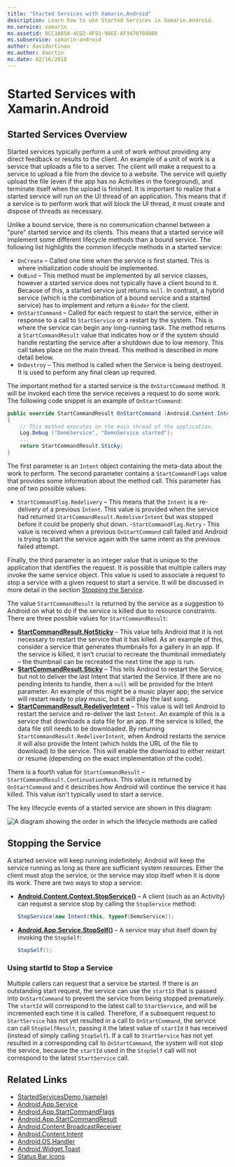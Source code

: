 ```yaml
---
title: "Started Services with Xamarin.Android"
description: Learn how to use Started Services in Xamarin.Android.
ms.service: xamarin
ms.assetid: 8CC3A850-4CD2-4F93-98EE-AF3470794000
ms.subservice: xamarin-android
author: davidortinau
ms.author: daortin
ms.date: 02/16/2018
---
```


# Started Services with Xamarin.Android

## Started Services Overview

Started services typically perform a unit of work without providing any direct feedback or results to the client. An example of a unit of work is a service that uploads a file to a server. The client will make a request to a service to upload a file from the device to a website. The service will quietly upload the file (even if the app has no Activities in the foreground), and terminate itself when the upload is finished. It is important to realize that a started service will run on the UI thread of an application. This means that if a service is to perform work that will block the UI thread, it must create and dispose of threads as necessary.

Unlike a bound service, there is no communication channel between a "pure" started service and its clients. This means that a started service will implement some different lifecycle methods than a bound service. The following list highlights the common lifecycle methods in a started service:

- `OnCreate` &ndash; Called one time when the service is first started. This is where initialization code should be implemented.
- `OnBind` &ndash; This method must be implemented by all service classes, however a started service does not typically have a client bound to it. Because of this, a started service just returns `null`. In contrast, a hybrid service (which is the combination of a bound service and a started service) has to implement and return a `Binder` for the client.
- `OnStartCommand` &ndash; Called for each request to start the service, either in response to a call to `StartService` or a restart by the system. This is where the service can begin any long-running task. The method returns a  `StartCommandResult` value that indicates how or if the system should handle restarting the service after a shutdown due to low memory. This call takes place on the main thread. This method is described in more detail below.
- `OnDestroy` &ndash; This method is called when the Service is being destroyed. It is used to perform any final clean up required.

The important method for a started service is the `OnStartCommand` method. It will be invoked each time the service receives a request to do some work. The following code snippet is an example of `OnStartCommand`: 

```csharp
public override StartCommandResult OnStartCommand (Android.Content.Intent intent, StartCommandFlags flags, int startId)
{
    // This method executes on the main thread of the application.
    Log.Debug ("DemoService", "DemoService started");
    ...
    return StartCommandResult.Sticky;
}
```

The first parameter is an `Intent` object containing the meta-data about the work to perform. The second parameter contains a `StartCommandFlags` value that provides some information about the method call. This parameter has one of two possible values:

- `StartCommandFlag.Redelivery` &ndash; This means that the `Intent` is a re-delivery of a previous `Intent`. This value is provided when the service had returned `StartCommandResult.RedeliverIntent` but was stopped before it could be properly shut down.
-`StartCommandFlag.Retry` &dash; This value is received when a previous `OnStartCommand` call failed and Android is trying to start the service again with the same intent as the previous failed attempt.

Finally, the third parameter is an integer value that is unique to the application that identifies the request. It is possible that multiple callers may invoke the same service object. This value is used to associate a request to stop a service with a given request to start a service. It will be discussed in more detail in the section [Stopping the Service](#Stopping_the_Service). 

The value `StartCommandResult` is returned by the service as a suggestion to Android on what to do if the service is killed due to resource constraints. There are three possible values for `StartCommandResult`:

- **[StartCommandResult.NotSticky](xref:Android.App.StartCommandResult.NotSticky)** &ndash; This value tells Android that it is not necessary to restart the service that it has killed. As an example of this, consider a service that generates thumbnails for a gallery in an app. If the service is killed, it isn't crucial to recreate the thumbnail immediately &ndash; the thumbnail can be recreated the next time the app is run.
- **[StartCommandResult.Sticky](xref:Android.App.StartCommandResult.Sticky)** &ndash; This tells Android to restart the Service, but not to deliver the last Intent that started the Service. If there are no pending Intents to handle, then a `null` will be provided for the Intent parameter. An example of this might be a music player app; the service will restart ready to play music, but it will play the last song.
- **[StartCommandResult.RedeliverIntent](xref:Android.App.StartCommandResult.RedeliverIntent)** &ndash; This value is will tell Android to restart the service and re-deliver the last `Intent`. An example of this is a service that downloads a data file for an app. If the service is killed, the data file still needs to be downloaded. By returning `StartCommandResult.RedeliverIntent`, when Android restarts the service it will also provide the Intent (which holds the URL of the file to download) to the service. This will enable the download to either restart or resume (depending on the exact implementation of the code).

There is a fourth value for `StartCommandResult` &ndash; `StartCommandResult.ContinuationMask`. This value is returned by `OnStartCommand` and it describes how Android will continue the service it has killed. This value isn't typically used to start a service.

The key lifecycle events of a started service are shown in this diagram: 

![A diagram showing the order in which the lifecycle methods are called](started-services-images/started-service-01.png "A diagram showing the order in which the lifecycle methods are called.")

<a name="Stopping_the_Service"></a>

## Stopping the Service

A started service will keep running indefinitely; Android will keep the service running as long as there are sufficient system resources. Either the client must stop the service, or the service may stop itself when it is done its work. There are two ways to stop a service: 

- **[Android.Content.Context.StopService()](xref:Android.Content.Context.StopService*)** &ndash; A client (such as an Activity) can request a service stop by calling the `StopService` method:

    ```csharp
    StopService(new Intent(this, typeof(DemoService));
    ```

- **[Android.App.Service.StopSelf()](xref:Android.App.Service.StopSelf*)** &ndash; A service may shut itself down by invoking the `StopSelf`:

    ```csharp
    StopSelf();
    ```

### Using startId to Stop a Service

Multiple callers can request that a service be started. If there is an outstanding start request, the service can use the `startId` that is passed into `OnStartCommand` to prevent the service from being stopped prematurely. The `startId` will correspond to the latest call to `StartService`, and will be incremented each time it is called. Therefore, if a subsequent request to `StartService` has not yet resulted in a call to `OnStartCommand`, the service can call `StopSelfResult`, passing it the latest value of `startId` it has received (instead of simply calling `StopSelf`). If a call to `StartService` has not yet resulted in a corresponding call to `OnStartCommand`, the system will not stop the service, because the `startId` used in the `StopSelf` call will not correspond to the latest `StartService` call.

## Related Links

- [StartedServicesDemo (sample)](/samples/xamarin/monodroid-samples/applicationfundamentals-servicesamples-startedservicesdemo)
- [Android.App.Service](xref:Android.App.Service)
- [Android.App.StartCommandFlags](xref:Android.App.StartCommandFlags)
- [Android.App.StartCommandResult](xref:Android.App.StartCommandResult)
- [Android.Content.BroadcastReceiver](xref:Android.Content.BroadcastReceiver)
- [Android.Content.Intent](xref:Android.Content.Intent)
- [Android.OS.Handler](xref:Android.OS.Handler)
- [Android.Widget.Toast](xref:Android.Widget.Toast)
- [Status Bar Icons](https://developer.android.com/guide/practices/ui_guidelines/icon_design_status_bar.html)